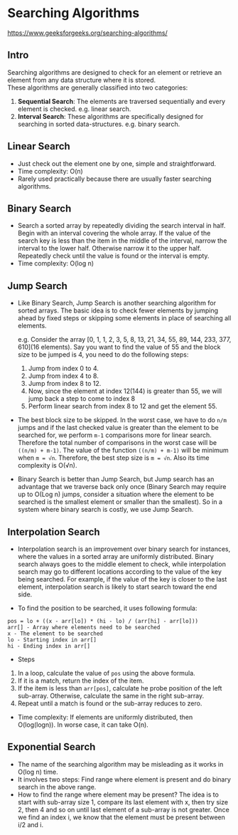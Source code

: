 # Searching Algorithms

https://www.geeksforgeeks.org/searching-algorithms/

## Intro

Searching algorithms are designed to check for an element or retrieve an element from any data structure where it is stored. <br>
These algorithms are generally classified into two categories:

1. **Sequential Search**: The elements are traversed sequentially and every element is checked. e.g. linear search.
2. **Interval Search**: These algorithms are specifically designed for searching in sorted data-structures. e.g. binary search.

## Linear Search

- Just check out the element one by one, simple and straightforward.
- Time complexity: O(n)
- Rarely used practically because there are usually faster searching algorithms.

## Binary Search

- Search a sorted array by repeatedly dividing the search interval in half. Begin with an interval covering the whole array. If the value of the search key is less than the item in the middle of the interval, narrow the interval to the lower half. Otherwise narrow it to the upper half. Repeatedly check until the value is found or the interval is empty.
- Time complexity: O(log n)

## Jump Search

- Like Binary Search, Jump Search is another searching algorithm for sorted arrays. The basic idea is to check fewer elements by jumping ahead by fixed steps or skipping some elements in place of searching all elements.<br>

  e.g. Consider the array [0, 1, 1, 2, 3, 5, 8, 13, 21, 34, 55, 89, 144, 233, 377, 610](16 elements). Say you want to find the value of 55 and the block size to be jumped is 4, you need to do the following steps:

  1. Jump from index 0 to 4.
  2. Jump from index 4 to 8.
  3. Jump from index 8 to 12.
  4. Now, since the element at index 12(144) is greater than 55, we will jump back a step to come to index 8
  5. Perform linear search from index 8 to 12 and get the element 55.

- The best block size to be skipped.
  In the worst case, we have to do `n/m` jumps and if the last checked value is greater than the element to be searched for, we perform `m-1` comparisons more for linear search. Therefore the total number of comparisons in the worst case will be `((n/m) + m-1)`. The value of the function `((n/m) + m-1)` will be minimum when `m = √n`. Therefore, the best step size is `m = √n`. Also its time complexity is O(√n).

- Binary Search is better than Jump Search, but Jump search has an advantage that we traverse back only once (Binary Search may require up to O(Log n) jumps, consider a situation where the element to be searched is the smallest element or smaller than the smallest). So in a system where binary search is costly, we use Jump Search.

## Interpolation Search

- Interpolation search is an improvement over binary search for instances, where the values in a sorted array are uniformly distributed. Binary search always goes to the middle element to check, while interpolation search may go to different locations according to the value of the key being searched. For example, if the value of the key is closer to the last element, interpolation search is likely to start search toward the end side.

- To find the position to be searched, it uses following formula:

```
pos = lo + ((x - arr[lo]) * (hi - lo) / (arr[hi] - arr[lo]))
arr[] - Array where elements need to be searched
x - The element to be searched
lo - Starting index in arr[]
hi - Ending index in arr[]
```

- Steps

1. In a loop, calculate the value of `pos` using the above formula.
2. If it is a match, return the index of the item.
3. If the item is less than `arr[pos]`, calculate he probe position of the left sub-array. Otherwise, calculate the same in the right sub-array.
4. Repeat until a match is found or the sub-array reduces to zero.

- Time complexity: If elements are uniformly distributed, then O(log(logn)). In worse case, it can take O(n).

## Exponential Search

- The name of the searching algorithm may be misleading as it works in O(log n) time.
- It involves two steps: Find range where element is present and do binary search in the above range.
- How to find the range where element may be present? The idea is to start with sub-array size 1, compare its last element with x, then try size 2, then 4 and so on until last element of a sub-array is not greater. Once we find an index i, we know that the element must be present between i/2 and i.
